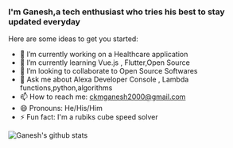 ### I'm Ganesh,a tech enthusiast who tries his best to stay updated everyday



Here are some ideas to get you started:

- 🔭 I’m currently working on a Healthcare application
- 🌱 I’m currently learning Vue.js , Flutter,Open Source
- 👯 I’m looking to collaborate to Open Source Softwares
- 💬 Ask me about Alexa Developer Console , Lambda functions,python,algorithms
- 📫 How to reach me: ckmganesh2000@gmail.com
- 😄 Pronouns: He/His/Him
- ⚡ Fun fact: I'm a rubiks cube speed solver

<img align="center" src="https://github-readme-stats.vercel.app/api?username=ckmganesh&show_icons=true&theme=dark&line_height=27" alt="Ganesh's github stats"/>



